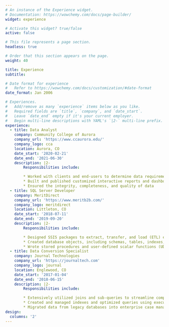 ```yaml
---
# An instance of the Experience widget.
# Documentation: https://wowchemy.com/docs/page-builder/
widget: experience

# Activate this widget? true/false
active: false

# This file represents a page section.
headless: true

# Order that this section appears on the page.
weight: 40

title: Experience
subtitle:

# Date format for experience
#   Refer to https://wowchemy.com/docs/customization/#date-format
date_format: Jan 2006

# Experiences.
#   Add/remove as many `experience` items below as you like.
#   Required fields are `title`, `company`, and `date_start`.
#   Leave `date_end` empty if it's your current employer.
#   Begin multi-line descriptions with YAML's `|2-` multi-line prefix.
experience:
  - title: Data Analyst
    company: Community College of Aurora
    company_url: 'https://www.ccaurora.edu/'
    company_logo: cca
    location: Aurora, CO
    date_start: '2020-02-21'
    date_end: '2021-06-30'
    description: |2-
        Responsibilities include:

        * Worked with clients and end-users to determine data requirements for reporting needs
        * Built and published customized interactive reports and dashboards using Excel, SPSS, and Tableau
        * Ensured the integrity, completeness, and quality of data
  - title: SQL Server Developer
    company: MeritDirect
    company_url: 'https://www.meritb2b.com/'
    company_logo: meritdirect
    location: Littleton, CO
    date_start: '2018-07-11'
    date_end: '2019-09-20'
    description: |2-
        Responsibilities include:

        * Designed SSIS packages to extract, transfer, and load (ETL) existing data into SQL server from different environments
        * Created database objects, including schemas, tables, indexes, views, cursors, and triggers
        * Wrote stored procedures and user-defined scalar functions (UDFS) to be used in SSIS packages and SQL scripts
  - title: Data Conversion Specialist
    company: Journal Technologies
    company_url: 'https://journaltech.com'
    company_logo: journal
    location: Englewood, CO
    date_start: '2017-01-04'
    date_end: '2018-06-15'
    description: |2-
        Responsibilities include:

        * Extensively utilized joins and sub-queries to streamline complex processes
        * Created and managed indexes and optimized queries using execution plans
        * Migrated data from legacy databases into enterprise case management systems
design:
  columns: '2'
---
```

